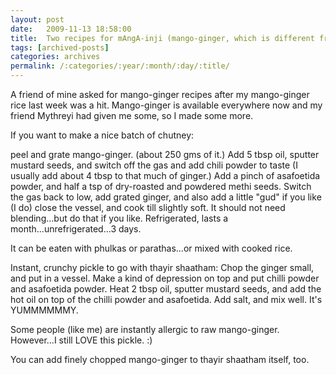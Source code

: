 ```yaml
---
layout: post
date:	2009-11-13 18:58:00
title:  Two recipes for mAngA-inji (mango-ginger, which is different from regular ginger)
tags: [archived-posts]
categories: archives
permalink: /:categories/:year/:month/:day/:title/
---
```

A friend of mine asked for mango-ginger recipes after my mango-ginger rice last week was a hit. Mango-ginger is available everywhere now and my friend Mythreyi had given me some, so I made some more.

If you want to make a nice batch of chutney:

peel and grate mango-ginger. (about 250 gms of it.) Add 5 tbsp oil, sputter mustard seeds, and switch off the gas and add chili powder to taste (I usually add about 4 tbsp to that much of ginger.) Add  a pinch of asafoetida powder, and half a tsp of dry-roasted and powdered methi seeds. Switch the gas back to low, add grated ginger, and also add a little "gud" if you like (I do) close the vessel, and cook till slightly soft. It should not need blending...but do that if you like.  Refrigerated, lasts a month...unrefrigerated...3 days.

It can be eaten with phulkas or parathas...or mixed with cooked rice.

Instant, crunchy pickle to go with thayir shaatham: Chop the ginger small, and put in a vessel. Make a kind of depression on top and  put chilli powder and asafoetida powder. Heat 2 tbsp oil, sputter mustard seeds, and add the hot oil on top of the chilli powder and asafoetida. Add salt, and mix well. It's YUMMMMMMY.

Some people (like me) are instantly allergic to raw mango-ginger. However...I still LOVE this pickle. :)

You can add finely chopped mango-ginger to thayir shaatham itself, too.
